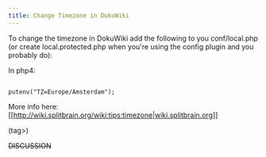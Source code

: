 ```yaml
---
title: Change Timezone in DokuWiki
---
```

To change the timezone in DokuWiki add the following to you conf/local.php (or create local.protected.php when you're using the config plugin and you probably do):

In php4:

<code php>
putenv("TZ=Europe/Amsterdam");
</code>

More info here: [[http://wiki.splitbrain.org/wiki:tips:timezone|wiki.splitbrain.org]]

(tag>)


~~DISCUSSION~~

